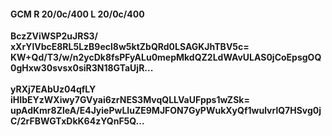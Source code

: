 #### GCM R 20/0c/400 L 20/0c/400
**BczZViWSP2uJRS3/**<br/>**xXrYlVbcE8RL5LzB9ecl8w5ktZbQRd0LSAGKJhTBV5c=**<br/>**KW+Qd/T3/w/n2ycDk8fsPFyALu0mepMkdQZ2LdWAvULAS0jCoEpsgOQ0gHxw30svsx0siR3N18GTaUjR...**<br/><br/>
**yRXj7EAbUz04qfLY**<br/>**iHIbEYzWXiwy7GVyai6zrNES3MvqQLLVaUFpps1wZSk=**<br/>**upAdKmr8ZleA/E4JyiePwLIuZE9MJFON7GyPWukXyQf1wulvrlQ7HSvg0jC/2rFBWGTxDkK64zYQnF5Q...**